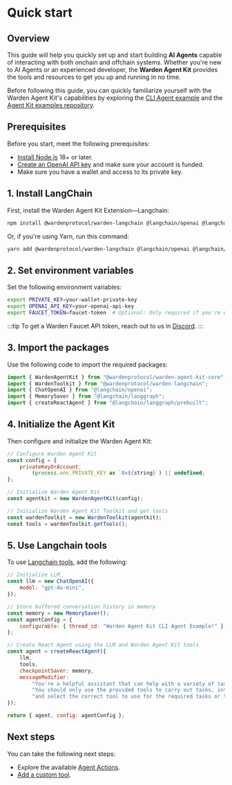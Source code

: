 ﻿---
sidebar_position: 2
---

# Quick start

## Overview

This guide will help you quickly set up and start building **AI Agents** capable of interacting with both onchain and offchain systems. Whether you're new to AI Agents or an experienced developer, the **Warden Agent Kit** provides the tools and resources to get you up and running in no time.

Before following this guide, you can quickly familiarize yourself with the Warden Agent Kit's capabilities by exploring the [CLI Agent example](/build-an-agent/warden-agent-kit/cli-agent-example) and the [Agent Kit examples repository](https://github.com/warden-protocol/agent-kit-examples).

## Prerequisites

Before you start, meet the following prerequisites:

- [Install Node.js](https://nodejs.org/en/download) 18+ or later.
- [Create an OpenAI API key](https://platform.openai.com/docs/quickstart#create-and-export-an-api-key) and make sure your account is funded.
- Make sure you have a wallet and access to its private key.

## 1. Install LangChain

First, install the Warden Agent Kit Extension—Langchain:

```bash
npm install @wardenprotocol/warden-langchain @langchain/openai @langchain/langgraph
```

Or, if you're using Yarn, run this command:

```bash
yarn add @wardenprotocol/warden-langchain @langchain/openai @langchain/langgraph
```

## 2. Set environment variables

Set the following environment variables:

```bash
export PRIVATE_KEY=your-wallet-private-key
export OPENAI_API_KEY=your-openai-api-key
export FAUCET_TOKEN=faucet-token  # Optional: Only required if you're using the faucet tool
```

:::tip
To get a Warden Faucet API token, reach out to us in [Discord](https://discord.com/invite/wardenprotocol).
:::


## 3. Import the packages

Use the following code to import the required packages:

```javascript
import { WardenAgentKit } from "@wardenprotocol/warden-agent-kit-core";
import { WardenToolkit } from "@wardenprotocol/warden-langchain";
import { ChatOpenAI } from "@langchain/openai";
import { MemorySaver } from "@langchain/langgraph";
import { createReactAgent } from "@langchain/langgraph/prebuilt";
```

## 4. Initialize the Agent Kit

Then configure and initialize the Warden Agent Kit:

```javascript
// Configure Warden Agent Kit
const config = {
    privateKeyOrAccount:
        (process.env.PRIVATE_KEY as `0x${string}`) || undefined,
};

// Initialize Warden Agent Kit
const agentkit = new WardenAgentKit(config);

// Initialize Warden Agent Kit Toolkit and get tools
const wardenToolkit = new WardenToolkit(agentkit);
const tools = wardenToolkit.getTools();
```

## 5. Use Langchain tools

To use [Langchain tools](add-agent-capabilities#langchain-tools), add the following:

```javascript
// Initialize LLM
const llm = new ChatOpenAI({
    model: "gpt-4o-mini",
});

// Store buffered conversation history in memory
const memory = new MemorySaver();
const agentConfig = {
    configurable: { thread_id: "Warden Agent Kit CLI Agent Example!" },
};

// Create React Agent using the LLM and Warden Agent Kit tools
const agent = createReactAgent({
    llm,
    tools,
    checkpointSaver: memory,
    messageModifier:
        "You're a helpful assistant that can help with a variety of tasks related to web3 tranactions." +
        "You should only use the provided tools to carry out tasks, interperate the users input" +
        "and select the correct tool to use for the required tasks or tasks.",
});

return { agent, config: agentConfig };
```

## Next steps

You can take the following next steps:

- Explore the available [Agent Actions](agent-actions).
- [Add a custom tool](add-agent-capabilities#custom-tools).
